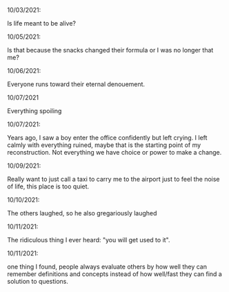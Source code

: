 10/03/2021:

Is life meant to be alive?

10/05/2021:

Is that because the snacks changed their formula or I was no longer that me?

10/06/2021:

Everyone runs toward their eternal denouement.

10/07/2021

Everything spoiling

10/07/2021:

Years ago, I saw a boy enter the office confidently but left crying. I left calmly with everything ruined, maybe that is the starting point of my reconstruction. Not everything we have choice or power to make a change.

10/09/2021:

Really want to just call a taxi to carry me to the airport just to feel the noise of life, this place is too quiet.

10/10/2021:

The others laughed, so he also gregariously laughed

10/11/2021:

The ridiculous thing I ever heard: "you will get used to it".

10/11/2021:

one thing I found, people always evaluate others by how well they can remember definitions and concepts instead of how well/fast they can find a solution to questions.
